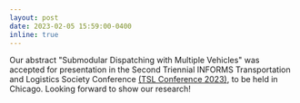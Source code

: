 ```yaml
---
layout: post
date: 2023-02-05 15:59:00-0400
inline: true
---
```


Our abstract "Submodular Dispatching with Multiple Vehicles" was accepted for presentation in the Second Triennial INFORMS Transportation and Logistics Society Conference <a href="https://connect.informs.org/tsl/conferences/tsl-conference316309"> (TSL Conference 2023)</a>, to be held in Chicago. Looking forward to show our research!